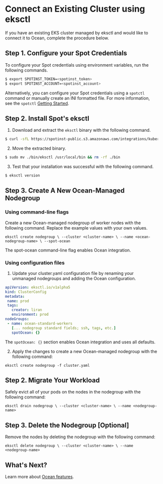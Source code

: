 # Connect an Existing Cluster using eksctl

If you have an existing EKS cluster managed by eksctl and would like to connect it to Ocean, complete the procedure below.


## Step 1. Configure your Spot Credentials

To configure your Spot credentials using environment variables, run the following commands.

```sh
$ export SPOTINST_TOKEN=<spotinst_token>
$ export SPOTINST_ACCOUNT=<spotinst_account>
```

Alternatively, you can configure your Spot credentials using a `spotctl` command or manually create an INI formatted file. For more information, see the `spotctl` [Getting Started](https://github.com/spotinst/spotctl#getting-started).

## Step 2. Install Spot's eksctl

1. Download and extract the `eksctl` binary with the following command.

```sh
$ curl -sfL https://spotinst-public.s3.amazonaws.com/integrations/kubernetes/eksctl/eksctl.sh | sh
```

2. Move the extracted binary.

```sh
$ sudo mv ./bin/eksctl /usr/local/bin && rm -rf ./bin
```

3. Test that your installation was successful with the following command.

```sh
$ eksctl version
```

## Step 3. Create A New Ocean-Managed Nodegroup

### Using command-line flags

Create a new Ocean-managed nodegroup of worker nodes with the following command. Replace the example values with your own values.

`eksctl create nodegroup \ --cluster <cluster-name> \ --name <ocean-nodegroup-name> \ --spot-ocean`

The spot-ocean command-line flag enables Ocean integration.

### Using configuration files

1. Update your cluster.yaml configuration file by renaming your unmanaged nodegroups and adding the Ocean configuration.

```yaml
apiVersion: eksctl.io/v1alpha5
kind: ClusterConfig
metadata:
 name: prod
 tags:
   creator: liran
   environment: prod
nodeGroups:
 - name: ocean-standard-workers
   [... nodegroup standard fields; ssh, tags, etc.]
   spotOcean: {}
```

The `spotOcean: {}` section enables Ocean integration and uses all defaults.

2. Apply the changes to create a new Ocean-managed nodegroup with the following command:

`eksctl create nodegroup -f cluster.yaml`

## Step 2. Migrate Your Workload

Safely evict all of your pods on the nodes in the nodegroup with the following command:

`eksctl drain nodegroup \ --cluster <cluster-name> \ --name <nodegroup-name>`

## Step 3. Delete the Nodegroup [Optional]

Remove the nodes by deleting the nodegroup with the following command:

`eksctl delete nodegroup \ --cluster <cluster-name> \ --name <nodegroup-name>`

## What's Next?

Learn more about [Ocean features](ocean/features/).
